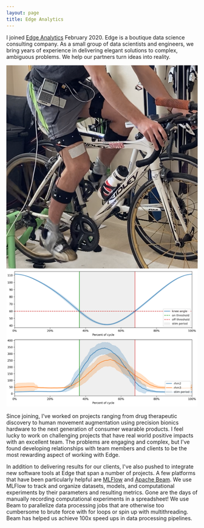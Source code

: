 ```yaml
---
layout: page
title: Edge Analytics
---
```


<p>I joined <a href="https://edgeanalytics.io">Edge Analytics</a> February 2020. Edge is a boutique data science consulting company. As a small group of data scientists and engineers, we bring years of experience in delivering elegant solutions to complex, ambiguous problems. We help our partners turn ideas into reality.</p>

<div class="box alt">
  <div class="row 50% uniform">
    <div class="4u"><span class="image fit"><img src="assets/images/rg_fes_cycle.png" alt="" /></span></div>
    <div class="4u"><span class="image fit"><img src="assets/images/rg_kin_emg.png" alt="" /></span></div>
    <!--
    <div class="4u$"><span class="image fit"><img src="assets/images/" alt="" /></span></div>
    -->
  </div>
</div>

<p>Since joining, I've worked on projects ranging from drug therapeutic discovery to human movement augmentation using precision bionics hardware to the next generation of consumer wearable products. I feel lucky to work on challenging projects that have real world positive impacts with an excellent team. The problems are engaging and complex, but I've found developing relationships with team members and clients to be the most rewarding aspect of working with Edge.</p>

<p>In addition to delivering results for our clients, I've also pushed to integrate new software tools at Edge that span a number of projects. A few platforms that have been particularly helpful are <a href="https://mlflow.org">MLFlow</a> and <a href="https://beam.apache.org/">Apache Beam</a>. We use MLFlow to track and organize datasets, models, and computational experiments by their parameters and resulting metrics. Gone are the days of manually recording computational experiments in a spreadsheet! We use Beam to parallelize data processing jobs that are otherwise too cumbersome to brute force with for loops or spin up with multithreading. Beam has helped us achieve 100x speed ups in data processing pipelines.</p>
